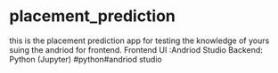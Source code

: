 # placement_prediction
this is the placement prediction app for testing the knowledge of yours suing the andriod for frontend.
Frontend UI :Andriod Studio
Backend: Python (Jupyter)
#python#andriod studio
